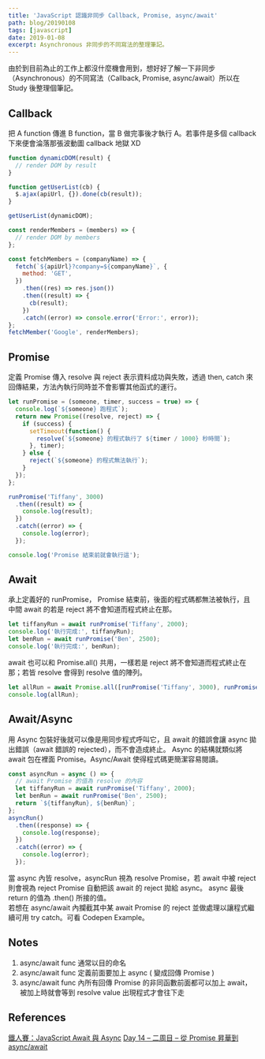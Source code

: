 ```yaml
---
title: 'JavaScript 認識非同步 Callback, Promise, async/await'
path: blog/20190108
tags: [javascript]
date: 2019-01-08
excerpt: Asynchronous 非同步的不同寫法的整理筆記。
---
```


由於到目前為止的工作上都沒什麼機會用到，想好好了解一下非同步（Asynchronous）的不同寫法（Callback, Promise, async/await）所以在 Study 後整理個筆記。

## Callback

把 A function 傳進 B function，當 B 做完事後才執行 A。若事件是多個 callback 下來便會淪落那張波動圖 callback 地獄 XD

```javascript
function dynamicDOM(result) {
  // render DOM by result
}

function getUserList(cb) {
  $.ajax(apiUrl, {}).done(cb(result));
}

getUserList(dynamicDOM);
```

```javascript
const renderMembers = (members) => {
  // render DOM by members
};

const fetchMembers = (companyName) => {
  fetch(`${apiUrl}?company=${companyName}`, {
    method: 'GET',
  })
    .then((res) => res.json())
    .then((result) => {
      cb(result);
    })
    .catch((error) => console.error('Error:', error));
};
fetchMember('Google', renderMembers);
```

## Promise

定義 Promise 傳入 resolve 與 reject 表示資料成功與失敗，透過 then, catch 來回傳結果，方法內執行同時並不會影響其他函式的運行。

```javascript
let runPromise = (someone, timer, success = true) => {
  console.log(`${someone} 跑程式`);
  return new Promise((resolve, reject) => {
    if (success) {
      setTimeout(function() {
        resolve(`${someone} 的程式執行了 ${timer / 1000} 秒時間`);
      }, timer);
    } else {
      reject(`${someone} 的程式無法執行`);
    }
  });
};

runPromise('Tiffany', 3000)
  .then((result) => {
    console.log(result);
  })
  .catch((error) => {
    console.log(error);
  });

console.log('Promise 結束前就會執行這');
```

## Await

承上定義好的 runPromise， Promise 結束前，後面的程式碼都無法被執行，且中間 await 的若是 reject 將不會知道而程式終止在那。

```javascript
let tiffanyRun = await runPromise('Tiffany', 2000);
console.log('執行完成:', tiffanyRun);
let benRun = await runPromise('Ben', 2500);
console.log('執行完成:', benRun);
```

await 也可以和 Promise.all() 共用，一樣若是 reject 將不會知道而程式終止在那；若皆 resolve 會得到 resolve 值的陣列。

```javascript
let allRun = await Promise.all([runPromise('Tiffany', 3000), runPromise('Ben', 2500)]);
console.log(allRun);
```

## Await/Async

用 Async 包裝好後就可以像是用同步程式呼叫它，且 await 的錯誤會讓 async 拋出錯誤（await 錯誤的 rejected），而不會造成終止。
Async 的結構就類似將 await 包在裡面 Promise。Async/Await 使得程式碼更簡潔容易閱讀。

```javascript
const asyncRun = async () => {
  // await Promise 的值為 resolve 的內容
  let tiffanyRun = await runPromise('Tiffany', 2000);
  let benRun = await runPromise('Ben', 2500);
  return `${tiffanyRun}, ${benRun}`;
};
asyncRun()
  .then((response) => {
    console.log(response);
  })
  .catch((error) => {
    console.log(error);
  });
```

當 async 內皆 resolve，asyncRun 視為 resolve Promise，若 await 中被 reject 則會視為 reject Promise 自動把該 await 的 reject 拋給 async。
async 最後 return 的值為 .then() 所接的值。  
若想在 async/await 內攔截其中某 await Promise 的 reject 並做處理以讓程式繼續可用 try catch。可看 Codepen Example。

## Notes

1. async/await func 通常以目的命名
2. async/await func 定義前面要加上 async ( 變成回傳 Promise )
3. async/await func 內所有回傳 Promise 的非同函數前面都可以加上 await，被加上時就會等到 resolve value 出現程式才會往下走

## References

[鐵人賽：JavaScript Await 與 Async](https://wcc723.github.io/javascript/2017/12/30/javascript-async-await/)
[Day 14 – 二周目 – 從 Promise 昇華到 async/await](https://ithelp.ithome.com.tw/articles/10201420)
